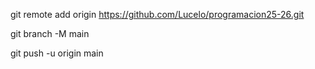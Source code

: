 
git remote add origin https://github.com/Lucelo/programacion25-26.git

git branch -M main

git push -u origin main
